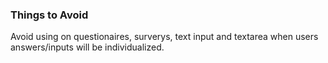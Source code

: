 ### Things to Avoid

Avoid using on questionaires, surverys, text input and textarea when users answers/inputs will be individualized.
